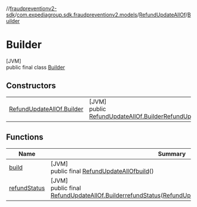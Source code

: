 //[fraudpreventionv2-sdk](../../../../index.md)/[com.expediagroup.sdk.fraudpreventionv2.models](../../index.md)/[RefundUpdateAllOf](../index.md)/[Builder](index.md)

# Builder

[JVM]\
public final class [Builder](index.md)

## Constructors

| | |
|---|---|
| [RefundUpdateAllOf.Builder](-refund-update-all-of.-builder.md) | [JVM]<br>public [RefundUpdateAllOf.Builder](index.md)[RefundUpdateAllOf.Builder](-refund-update-all-of.-builder.md)([RefundUpdateAllOf.RefundStatus](../-refund-status/index.md)refundStatus) |

## Functions

| Name | Summary |
|---|---|
| [build](build.md) | [JVM]<br>public final [RefundUpdateAllOf](../index.md)[build](build.md)() |
| [refundStatus](refund-status.md) | [JVM]<br>public final [RefundUpdateAllOf.Builder](index.md)[refundStatus](refund-status.md)([RefundUpdateAllOf.RefundStatus](../-refund-status/index.md)refundStatus) |

